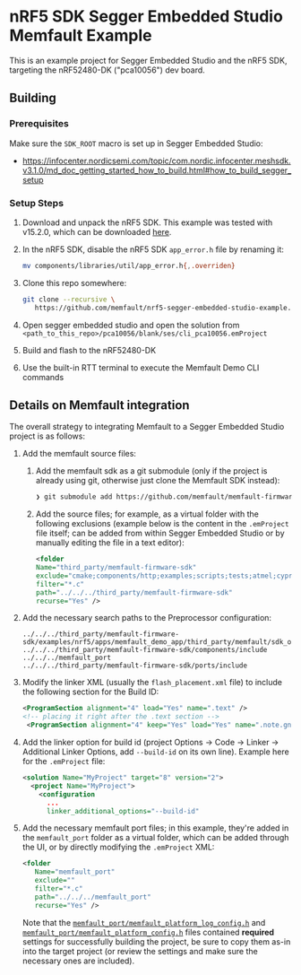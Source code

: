 # nRF5 SDK Segger Embedded Studio Memfault Example

This is an example project for Segger Embedded Studio and the nRF5 SDK,
targeting the nRF52480-DK ("pca10056") dev board.

## Building

### Prerequisites

Make sure the `SDK_ROOT` macro is set up in Segger Embedded Studio:

- https://infocenter.nordicsemi.com/topic/com.nordic.infocenter.meshsdk.v3.1.0/md_doc_getting_started_how_to_build.html#how_to_build_segger_setup

### Setup Steps

1. Download and unpack the nRF5 SDK. This example was tested with v15.2.0, which
   can be downloaded
   [here](https://developer.nordicsemi.com/nRF5_SDK/nRF5_SDK_v15.x.x/nRF5_SDK_15.2.0_9412b96.zip).

2. In the nRF5 SDK, disable the nRF5 SDK `app_error.h` file by renaming it:

   ```bash
   mv components/libraries/util/app_error.h{,.overriden}
   ```

3. Clone this repo somewhere:

   ```bash
   git clone --recursive \
      https://github.com/memfault/nrf5-segger-embedded-studio-example.git
   ```

4. Open segger embedded studio and open the solution from
   `<path_to_this_repo>/pca10056/blank/ses/cli_pca10056.emProject`

5. Build and flash to the nRF52480-DK

6. Use the built-in RTT terminal to execute the Memfault Demo CLI commands

## Details on Memfault integration

The overall strategy to integrating Memfault to a Segger Embedded Studio project
is as follows:

1. Add the memfault source files:

   1. Add the memfault sdk as a git submodule (only if the project is already
      using git, otherwise just clone the Memfault SDK instead):

      ```bash
      ❯ git submodule add https://github.com/memfault/memfault-firmware-sdk.git third_party/memfault-firmware-sdk
      ```

   2. Add the source files; for example, as a virtual folder with the following
      exclusions (example below is the content in the `.emProject` file itself;
      can be added from within Segger Embedded Studio or by manually editing the
      file in a text editor):

      ```xml
      <folder
      Name="third_party/memfault-firmware-sdk"
      exclude="cmake;components/http;examples;scripts;tests;atmel;cypress;dialog;emlib;esp8266_sdk;esp_idf;freertos;lwip;mbedtls;mynewt;nxp;particle;qp;s32sdk;stm32cube;templates;zephyr;nrf5_coredump_storage.c"
      filter="*.c"
      path="../../../third_party/memfault-firmware-sdk"
      recurse="Yes" />
      ```

2. Add the necessary search paths to the Preprocessor configuration:

   ```plaintext
   ../../../third_party/memfault-firmware-sdk/examples/nrf5/apps/memfault_demo_app/third_party/memfault/sdk_overrides
   ../../../third_party/memfault-firmware-sdk/components/include
   ../../../memfault_port
   ../../../third_party/memfault-firmware-sdk/ports/include
   ```

3. Modify the linker XML (usually the `flash_placement.xml` file) to include the
   following section for the Build ID:

   ```xml
   <ProgramSection alignment="4" load="Yes" name=".text" />
   <!-- placing it right after the .text section -->
    <ProgramSection alignment="4" keep="Yes" load="Yes" name=".note.gnu.build-id" inputsections="*(.note.gnu.build-id)" address_symbol="__start_gnu_build_id_start" end_symbol="__stop_gnu_build_id_stop" />
   ```

4. Add the linker option for build id (project Options -> Code -> Linker ->
   Additional Linker Options, add `--build-id` on its own line). Example here
   for the `.emProject` file:

   ```xml
   <solution Name="MyProject" target="8" version="2">
     <project Name="MyProject">
       <configuration
         ...
         linker_additional_options="--build-id"
   ```

5. Add the necessary memfault port files; in this example, they're added in the
   `memfault_port` folder as a virtual folder, which can be added through the
   UI, or by directly modifying the `.emProject` XML:

   ```xml
   <folder
      Name="memfault_port"
      exclude=""
      filter="*.c"
      path="../../../memfault_port"
      recurse="Yes" />
   ```

   Note that the
   [`memfault_port/memfault_platform_log_config.h`](memfault_port/memfault_platform_log_config.h)
   and
   [`memfault_port/memfault_platform_config.h`](memfault_port/memfault_platform_config.h)
   files contained **required** settings for successfully building the project,
   be sure to copy them as-in into the target project (or review the settings
   and make sure the necessary ones are included).
